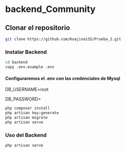 # backend_Community
## Clonar el repositorio
```bash
git clone https://github.com/KuajinaiSS/Prueba_2.git
```
### Instalar Backend
```bash
cd backend
copy .env.example .env
```
#### Configuraremos el .env con las credenciales de Mysql
DB_USERNAME=root

DB_PASSWORD=

```bash
php composer install
php artisan key:generate
php artisan migrate
php artisan serve
```

### Uso del Backend
`php artisan serve`
